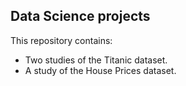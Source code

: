 ## Data Science projects
This repository contains:
- Two studies of the Titanic dataset.
- A study of the House Prices dataset.
